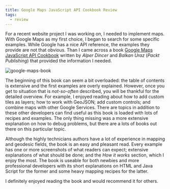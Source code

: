 ```yaml
---
title: Google Maps JavaScript API Cookbook Review
tags:
  - review
---
```


For a recent website project I was working on, I needed to implement maps. With Google Maps as my first choice, I began to search for some specific examples. While Google has a nice API reference, the examples they provide are not that obvious. Than I came across a book  [Google Maps JavaScript API Cookbook](http://www.packtpub.com/google-maps-javascript-api-cookbook/book) written by *Alper Dincer* and *Balkan Uraz* (*Packt Publishing*) that provided the information I needed.

![google-maps-book](http://dgdsbygo8mp3h.cloudfront.net/sites/default/files/imagecache/productview_larger/8825OT_Google%20Maps%20API%20Cookbook.jpg)

<!-- more -->

The beginning of this book can seem a bit overloaded: the table of contents is extensive and the first examples are overly explained. However, once you get to situation that is *not-so-often* described, you will be thankful for the detailed overview. For example, I enjoyed reading about how to add custom tiles as layers; how to work with GeoJSON; add custom controls; and combine maps with other Google Services. There are topics in addition to these other developers can find useful as this book is loaded with lots of recipes and examples. The only thing missing was a more extensive explanation on how to debug problems, but there are a lots of books out there on this particular topic.

Although the highly technicians authors have a lot of experience in mapping and geodesic fields, the book is an easy and pleasant read. Every example has one or more screenshots of what readers can expect; extensive explanations of what should be done; and the *How it works* section, which I enjoy the most. The book is useable for both newbies and more professional developers with its short explanations on HTML and Java Script for the former and some heavy mapping recipes for the latter.

I definitely enjoyed reading the book and would recommend it for others.

